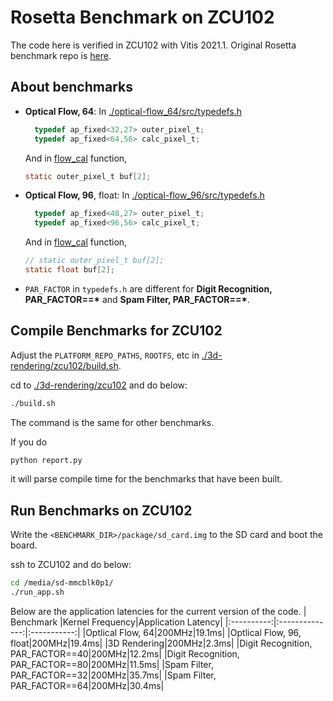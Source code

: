 # Rosetta Benchmark on ZCU102
The code here is verified in ZCU102 with Vitis 2021.1. 
Original Rosetta benchmark repo is [here](https://github.com/cornell-zhang/rosetta).

## About benchmarks
- **Optical Flow, 64**: In [./optical-flow_64/src/typedefs.h](./optical-flow_64/src/typedefs.h)
  ```c
	typedef ap_fixed<32,27> outer_pixel_t;
	typedef ap_fixed<64,56> calc_pixel_t;
  ```
  And in [flow_cal](https://github.com/icgrp/rosetta_vitis/blob/f6ac4436a7f7e9701b675bc8ea88dce248961f10/optical-flow_64/src/optical_flow.cpp#L347) function,
  ```c
  static outer_pixel_t buf[2];
  ```

- **Optical Flow, 96**, float: In [./optical-flow_96/src/typedefs.h](./optical-flow_96_float/src/typedefs.h)
  ```c
	typedef ap_fixed<48,27> outer_pixel_t;
	typedef ap_fixed<96,56> calc_pixel_t;
  ```
  And in [flow_cal](https://github.com/icgrp/rosetta_vitis/blob/f6ac4436a7f7e9701b675bc8ea88dce248961f10/optical-flow_96_float/src/optical_flow.cpp#L352) function,
  ```c
  // static outer_pixel_t buf[2];
  static float buf[2];
  ```
- `PAR_FACTOR` in `typedefs.h` are different for **Digit Recognition, PAR_FACTOR==\*** and **Spam Filter, PAR_FACTOR==\***.

## Compile Benchmarks for ZCU102
Adjust the `PLATFORM_REPO_PATHS`, `ROOTFS`, etc in [./3d-rendering/zcu102/build.sh](./3d-rendering/zcu102/build.sh). 

cd to [./3d-rendering/zcu102](./3d-rendering/zcu102) and do below:
```bash
./build.sh
```
The command is the same for other benchmarks.

If you do 
```bash
python report.py
```
it will parse compile time for the benchmarks that have been built.

## Run Benchmarks on ZCU102
Write the `<BENCHMARK_DIR>/package/sd_card.img` to the SD card and boot the board.

ssh to ZCU102 and do below:
```bash
cd /media/sd-mmcblk0p1/
./run_app.sh
```

Below are the application latencies for the current version of the code.
| Benchmark  |Kernel Frequency|Application Latency|
|:----------:|:--------------:|:-----------:|
|Optlical Flow, 64|200MHz|19.1ms|
|Optlical Flow, 96, float|200MHz|19.4ms|
|3D Rendering|200MHz|2.3ms|
|Digit Recognition, PAR_FACTOR==40|200MHz|12.2ms|
|Digit Recognition, PAR_FACTOR==80|200MHz|11.5ms|
|Spam Filter, PAR_FACTOR==32|200MHz|35.7ms|
|Spam Filter, PAR_FACTOR==64|200MHz|30.4ms|

